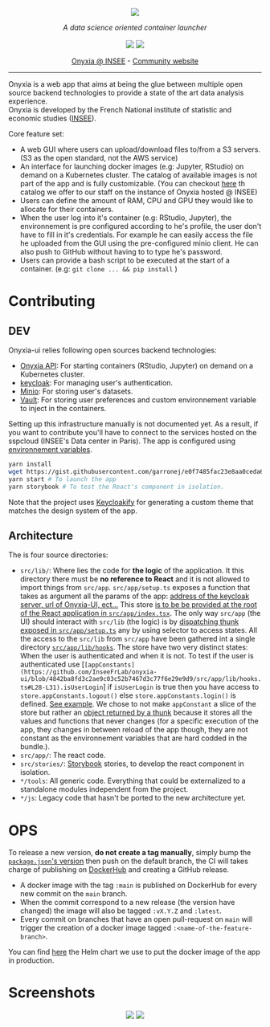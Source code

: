 
<p align="center">
    <img src="https://user-images.githubusercontent.com/6702424/111334368-ccc8ba00-8673-11eb-81ba-15656c559f56.png">
</p>
<p align="center">
    <i>A data science oriented container launcher</i>
    <br>
    <br>
    <img src="https://github.com/InseeFrLab/onyxia-ui/workflows/ci/badge.svg?branch=master">
    <img src="https://img.shields.io/npm/l/evt">
</p>

</p>
<p align="center">
  <a href="https://datalab.sspcloud.fr" title="Instance of Onyxia hosted in INSEE's data center">Onyxia @ INSEE</a>
  -
  <a href="https://docs.sspcloud.fr/" title="A website for the states workers responsible of producing the french official statistics">Community website</a>
</p>

---

Onyxia is a web app that aims at being the glue between multiple open source backend technologies to 
provide a state of the art data analysis experience.  
Onyxia is developed by the French National institute of statistic and economic studies ([INSEE](https://insee.fr)).  
  
Core feature set: 
- A web GUI where users can upload/download files to/from a S3 servers. (S3 as the open standard, not the AWS service)
- An interface for launching docker images (e.g: Jupyter, RStudio) on demand on a Kubernetes cluster. 
  The catalog of available images is not part of the app and is fully customizable. (You can checkout [here](https://github.com/inseefrlab/helm-charts-datascience) th catalog we offer to our staff on the instance of Onyxia hosted @ INSEE)
- Users can define the amount of RAM, CPU and GPU they would like to allocate for their containers.
- When the user log into it's container (e.g: RStudio, Jupyter), the environnement is pre configured according
  to he's profile, the user don't have to fill in it's credentials. For example he can easily access the file 
  he uploaded from the GUI using the pre-configured minio client. He can also push to GitHub without having to to 
  type he's password. 
- Users can provide a bash script to be executed at the start of a container. (e.g: `git clone ... && pip install` )

# Contributing

## DEV

Onyxia-ui relies following open sources backend technologies:  
- [Onyxia API](https://github.com/inseefrlab/onyxia-api): For starting containers (RStudio, Jupyter) on demand on a Kubernetes cluster.
- [keycloak](https://www.keycloak.org): For managing user's authentication.
- [Minio](http://minio.lab.sspcloud.fr): For storing user's datasets.
- [Vault](https://www.vaultproject.io): For storing user preferences and custom environnement variable to inject in the containers.

Setting up this infrastructure manually is not documented yet. As a result, if you want to contribute you'll have
to connect to the services hosted on the sspcloud (INSEE's Data center in Paris).
The app is configured using [environnement variables](https://gist.github.com/garronej/e0f7485fac23e8aa0ceda6ce82256df6).

```bash
yarn install
wget https://gist.githubusercontent.com/garronej/e0f7485fac23e8aa0ceda6ce82256df6/raw/0cb60c6759d4e3005c15c9ca9706316e08013fc2/.env.local #Setup the var envs to tell the app to connect to INSEE's infra
yarn start # To launch the app
yarn storybook # To test the React's component in isolation.
```

Note that the project uses [Keycloakify](https://github.com/InseeFrLab/keycloakify) for generating a custom theme that
matches the design system of the app.  

## Architecture

The is four source directories:  
- `src/lib/`: Where lies the code for **the logic** of the application. 
  It this directory there must be **no reference to React** and it is not allowed to import things from `src/app`.
  `src/app/setup.ts` exposes a function that takes as argument all the params of the app: [address of the keycloak server, url of Onyxia-UI, ect...](https://github.com/InseeFrLab/onyxia-ui/blob/4842ba8fd3c2ae9c03c52b7467d3c77f6e29e9d9/src/app/index.tsx#L59-L89)
  This store [is to be be provided at the root of the React application in `src/app/index.tsx`](https://github.com/InseeFrLab/onyxia-ui/blob/4842ba8fd3c2ae9c03c52b7467d3c77f6e29e9d9/src/app/index.tsx#L59-L89).
  The only way `src/app` (the UI) should interact with `src/lib` (the logic) is by [dispatching thunk](https://github.com/InseeFrLab/onyxia-ui/blob/4842ba8fd3c2ae9c03c52b7467d3c77f6e29e9d9/src/app/components/pages/MySecrets/MySecrets.tsx#L200-L210) [exposed in `src/app/setup.ts`](https://github.com/InseeFrLab/onyxia-ui/blob/4842ba8fd3c2ae9c03c52b7467d3c77f6e29e9d9/src/lib/setup.ts#L412-L418)
  any by using selector to access states. All the access to the `src/lib` from `src/app` have been gathered int a single directory [`src/app/lib/hooks`](https://github.com/InseeFrLab/onyxia-ui/blob/master/src/app/lib/hooks.ts). 
  The store have two very distinct states: When the user is authenticated and when it is not. To test if the user is authenticated use [`[appConstants](https://github.com/InseeFrLab/onyxia-ui/blob/4842ba8fd3c2ae9c03c52b7467d3c77f6e29e9d9/src/app/lib/hooks.ts#L28-L31).isUserLogin`]
  if `isUserLogin` is true then you have access to `store.appConstants.logout()` else `store.appConstants.login()` is defined. [See example](https://github.com/InseeFrLab/onyxia-ui/blob/4842ba8fd3c2ae9c03c52b7467d3c77f6e29e9d9/src/app/components/App/App.tsx#L194-L209).
  We chose to not make `appConstant` a slice of the store but rather an [object returned by a thunk](https://github.com/InseeFrLab/onyxia-ui/blob/4842ba8fd3c2ae9c03c52b7467d3c77f6e29e9d9/src/app/lib/hooks.ts#L28-L31)
  because it stores all the values and functions that never changes (for a specific execution of the app, they changes in between reload of the app though, they are not constant as the environnement variables that are hard codded in the bundle.). 
- `src/app/`: The react code.
- `src/stories/`: [Storybook](https://storybook.js.org) stories, to develop the react component in isolation.
- `*/tools`: All generic code. Everything that could be externalized to a standalone modules independent from the project.
- `*/js`: Legacy code that hasn't be ported to the new architecture yet.

# OPS

To release a new version, **do not create a tag manually**, simply bump the [`package.json`'s version](https://github.com/InseeFrLab/onyxia-ui/blob/4842ba8fd3c2ae9c03c52b7467d3c77f6e29e9d9/package.json#L4) then push on the default branch,
the CI will takes charge of publishing on [DockerHub](https://hub.docker.com/r/inseefrlab/onyxia-ui) 
and creating a GitHub release.  
- A docker image with the tag `:main` is published on DockerHub for every new commit on the `main` branch.  
- When the commit correspond to a new release (the version have changed) the image will also be tagged `:vX.Y.Z`
and `:latest`.  
- Every commit on branches that have an open pull-request on `main` will trigger the creation of a docker image
tagged `:<name-of-the-feature-branch>`.  


You can find [here](https://github.com/InseeFrLab/paris-sspcloud/blob/master/apps/onyxia/values.yaml) the Helm chart
we use to put the docker image of the app in production.

# Screenshots

<p align="center">
    <img src="https://user-images.githubusercontent.com/6702424/111324934-82dbd600-866b-11eb-813f-72f25861e94d.png">
    <img src="https://user-images.githubusercontent.com/6702424/111326486-e1558400-866c-11eb-94f8-b00f23bd4b7b.png">
</p>